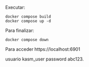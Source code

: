 Executar:

    docker compose build
    docker compose up -d

Para finalizar:

    docker compose down


Para acceder https://localhost:6901

usuario kasm_user
password abc123.
